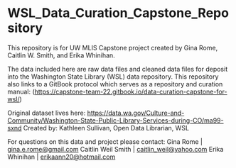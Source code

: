 # WSL_Data_Curation_Capstone_Repository
This repository is for UW MLIS Capstone project created by Gina Rome, Caitlin W. Smith, and Erika Whinihan.

The data included here are raw data files and cleaned data files for deposit into the Washington State Library (WSL)
data repository. This repository also links to a GitBook protocol which serves as a repository and curation manual: (https://capstone-team-22.gitbook.io/data-curation-capstone-for-wsl/)

Original dataset lives here: https://data.wa.gov/Culture-and-Community/Washington-State-Public-Library-Services-during-CO/ma99-sxnd
Created by: Kathleen Sullivan, Open Data Librarian, WSL

For questions on this data and project please contact:
Gina Rome | gina.e.rome@gmail.com
Caitlin Weil Smith | caitlin_weil@yahoo.com
Erika Whinihan | erikaann20@hotmail.com
